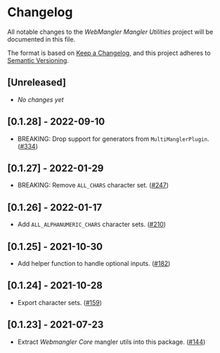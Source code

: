 # Changelog

All notable changes to the _WebMangler Mangler Utilities_ project will be
documented in this file.

The format is based on [Keep a Changelog], and this project adheres to [Semantic
Versioning].

## [Unreleased]

- _No changes yet_

## [0.1.28] - 2022-09-10

- BREAKING: Drop support for generators from `MultiManglerPlugin`. ([#334])

## [0.1.27] - 2022-01-29

- BREAKING: Remove `ALL_CHARS` character set. ([#247])

## [0.1.26] - 2022-01-17

- Add `ALL_ALPHANUMERIC_CHARS` character sets. ([#210])

## [0.1.25] - 2021-10-30

- Add helper function to handle optional inputs. ([#182])

## [0.1.24] - 2021-10-28

- Export character sets. ([#159])

## [0.1.23] - 2021-07-23

- Extract _Webmangler Core_ mangler utils into this package. ([#144])

[#144]: https://github.com/ericcornelissen/webmangler/pull/144
[#159]: https://github.com/ericcornelissen/webmangler/pull/159
[#182]: https://github.com/ericcornelissen/webmangler/pull/182
[#210]: https://github.com/ericcornelissen/webmangler/pull/210
[#247]: https://github.com/ericcornelissen/webmangler/pull/247
[#334]: https://github.com/ericcornelissen/webmangler/pull/334
[keep a changelog]: https://keepachangelog.com/en/1.0.0/ "Keep a CHANGELOG"
[semantic versioning]: https://semver.org/spec/v2.0.0.html "Semantic versioning"
